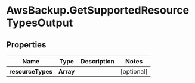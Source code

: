 # AwsBackup.GetSupportedResourceTypesOutput

## Properties

Name | Type | Description | Notes
------------ | ------------- | ------------- | -------------
**resourceTypes** | **Array** |  | [optional] 


